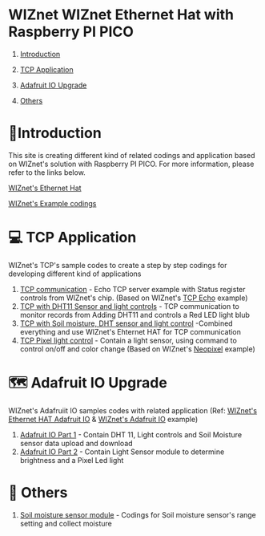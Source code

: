 # WIZnet WIZnet Ethernet Hat with Raspberry PI PICO 
1. [Introduction](#introduction) 

2. [TCP Application](#TCPapplication)

3. [Adafruit IO Upgrade](#AdafruitIO)

4. [Others](#Others)

<a name="introduction"></a>

# 🔴Introduction

This site is creating different kind of related codings and application based on WIZnet's solution with Raspberry PI PICO. 
For more information, please refer to the links below.

[WIZnet's Ethernet Hat ][link-getting_started]

[WIZnet's Example codings][link-all examples]

<a name="TCPapplication"></a>

# 💻 TCP Application
WIZnet's TCP's sample codes to create a step by step codings for developing different kind of applications 

1. [TCP communication][link-tcp communication] - Echo TCP server example with Status register controls from WIZnet's chip. (Based on WIZnet's [TCP Echo][link-tcp echo] example)
2. [TCP with DHT11 Sensor and light controls][link-DHT11 led] - TCP communication to monitor records from Adding DHT11 and controls a Red LED light blub
3. [TCP with Soil moisture, DHT sensor and light control][link-DHT11 led soil moisture] -Combined everything and use WIZnet's Ehternet HAT for TCP communication
4. [TCP Pixel light control][link-TCP light control] - Contain a light sensor, using command to control on/off and color change (Based on WIZnet's [Neopixel][link-wiznet neopiexl] example)

<a name="AdafruitIO"></a>

# 🗺️ Adafruit IO Upgrade
WIZnet's Adafruiit IO samples codes with related application (Ref: [WIZnet's Ethernet HAT Adafruit IO][link-adafruit_io_wiznet] & [WIZnet's Adafruit IO][link-adafruit_io_wiznet_example] example)

1. [Adafruit IO Part 1][link-adafruitio1] - Contain DHT 11, Light controls and Soil Moisture sensor data upload and download 
2. [Adafruit IO Part 2][link-adafruitio2] - Contain Light Sensor module to determine brightness and a Pixel Led light 

<a name="Others"></a>
# 📓 Others
1. [Soil moisture sensor module][link-soil moisture] - Codings for Soil moisture sensor's range setting and collect moisture

[link-getting_started]: https://github.com/Wiznet/RP2040-HAT-CircuitPython/blob/master/Ethernet%20Example%20Getting%20Started%20%5BCircuitpython%5D.md
[link-all examples]:https://github.com/Wiznet/RP2040-HAT-CircuitPython/tree/master/examples
[link-tcp communication]:https://github.com/ronpang/WIZnet-HK_Ron/blob/main/TCP/TCP%20server.py
[link-DHT11 led]:https://github.com/ronpang/WIZnet-HK_Ron/blob/main/TCP/TCP%20server%20(DHT11%2C%20led).py
[link-soil moisture]:https://github.com/ronpang/WIZnet-HK_Ron/blob/main/Soil%20Sensor/Soil%20sensor%20settings.py
[link-DHT11 led soil moisture]: https://github.com/ronpang/WIZnet-HK_Ron/blob/main/TCP/TCP%20server%20(DHT11%2C%20led%2C%20soil%20sensor).py
[link-adafruitio1]:https://github.com/ronpang/WIZnet-HK_Ron/blob/main/Adafruit%20io/Adafruit%20io%20(DHT11%2C%20led%2C%20soil%20sensor).py
[link-tcp echo]:https://github.com/Wiznet/RP2040-HAT-CircuitPython/blob/master/examples/Network/W5x00_Echo_Demo_TCP.py
[link-adafruit_io_wiznet_example]:https://github.com/Wiznet/RP2040-HAT-CircuitPython/tree/master/examples/Adafruit_IO
[link-adafruit_io_wiznet]:https://github.com/Wiznet/RP2040-HAT-CircuitPython/blob/master/examples/Adafruit_IO/Getting%20Start%20Adafruit%20IO.md
[link-TCP light control]: https://github.com/ronpang/WIZnet-HK_Ron/blob/main/TCP/TCP%20server%20(Neopixel%20light%20control).py
[link-wiznet neopiexl]: https://github.com/Wiznet/RP2040-HAT-CircuitPython/blob/master/examples/Neopixel/W5x00_Neopixel.py
[link-adafruitio2]: https://github.com/ronpang/WIZnet-HK_Ron/blob/main/Adafruit%20io/Adafruit%20io%20(Neopixel%20light%20control).py
